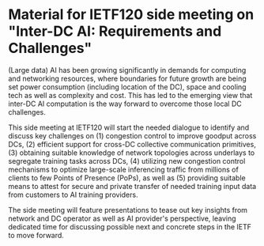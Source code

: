 # Material for IETF120 side meeting on "Inter-DC AI: Requirements and Challenges"

(Large data) AI has been growing significantly in demands for computing and networking resources, where boundaries for future growth are being set power consumption (including location of the DC), space and cooling tech as well as complexity and cost. This has led to the emerging view that inter-DC AI computation is the way forward to overcome those local DC challenges.

This side meeting at IETF120 will start the needed dialogue to identify and discuss key challenges on (1) congestion control to improve goodput across DCs, (2) efficient support for cross-DC collective communication primitives, (3) obtaining suitable knowledge of network topologies across underlays to segregate training tasks across DCs, (4) utilizing new congestion control mechanisms to optimize large-scale inferencing traffic from millions of clients to  few Points of Presence (PoPs), as well as (5) providing suitable means to attest for secure and private transfer of needed training input data from customers to AI training providers. 

The side meeting will feature presentations to tease out key insights from network  and DC operator as well as AI provider's perspective, leaving dedicated time for discussing possible next and concrete steps in the IETF to move forward.  
